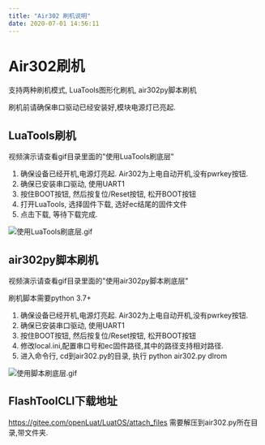 ```yaml
---
title: "Air302 刷机说明"
date: 2020-07-01 14:56:11
---
```


# Air302刷机

支持两种刷机模式, LuaTools图形化刷机, air302py脚本刷机

刷机前请确保串口驱动已经安装好,模块电源灯已亮起.

## LuaTools刷机

视频演示请查看gif目录里面的"使用LuaTools刷底层"

1. 确保设备已经开机,电源灯亮起. Air302为上电自动开机,没有pwrkey按钮.
2. 确保已安装串口驱动, 使用UART1
3. 按住BOOT按钮, 然后按复位/Reset按钮, 松开BOOT按钮
4. 打开LuaTools, 选择固件下载, 选好ec结尾的固件文件
5. 点击下载, 等待下载完成.

![使用LuaTools刷底层.gif](http://openluat-luatcommunity.oss-cn-hangzhou.aliyuncs.com/attachment/20200701145525288_使用LuaTools刷底层.gif)

## air302py脚本刷机

视频演示请查看gif目录里面的"使用air302py脚本刷底层"

刷机脚本需要python 3.7+

1. 确保设备已经开机,电源灯亮起. Air302为上电自动开机,没有pwrkey按钮.
2. 确保已安装串口驱动, 使用UART1
3. 按住BOOT按钮, 然后按复位/Reset按钮, 松开BOOT按钮
4. 修改local.ini,配置串口号和ec固件路径,其中的路径支持相对路径.
5. 进入命令行, cd到air302.py的目录, 执行 python air302.py dlrom

![使用脚本刷底层.gif](http://openluat-luatcommunity.oss-cn-hangzhou.aliyuncs.com/attachment/20200701145547970_使用脚本刷底层.gif)

## FlashToolCLI下载地址

https://gitee.com/openLuat/LuatOS/attach_files 需要解压到air302.py所在目录,带文件夹.


